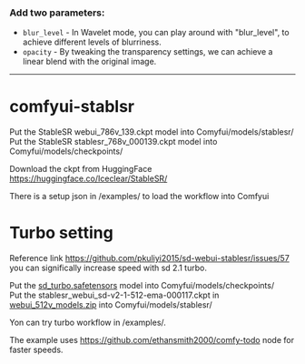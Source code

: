 ### Add two parameters:
- `blur_level` - In Wavelet mode, you can play around with "blur_level", to achieve different levels of blurriness.
- `opacity` - By tweaking the transparency settings, we can achieve a linear blend with the original image.
---
# comfyui-stablsr

Put the StableSR webui_786v_139.ckpt model into Comyfui/models/stablesr/  
Put the StableSR stablesr_768v_000139.ckpt model into Comyfui/models/checkpoints/

Download the ckpt from HuggingFace https://huggingface.co/Iceclear/StableSR/

There is a setup json in /examples/ to load the workflow into Comfyui

# Turbo setting

Reference link https://github.com/pkuliyi2015/sd-webui-stablesr/issues/57 you can significally increase speed with sd 2.1 turbo.

Put the [sd_turbo.safetensors](https://huggingface.co/stabilityai/sd-turbo/blob/main/sd_turbo.safetensors) model into Comyfui/models/checkpoints/  
Put the stablesr_webui_sd-v2-1-512-ema-000117.ckpt in [webui_512v_models.zip](https://huggingface.co/Iceclear/StableSR/blob/main/webui_512v_models.zip) into Comyfui/models/stablesr/  

Yon can try turbo workflow in /examples/.

The example uses https://github.com/ethansmith2000/comfy-todo node for faster speeds.
